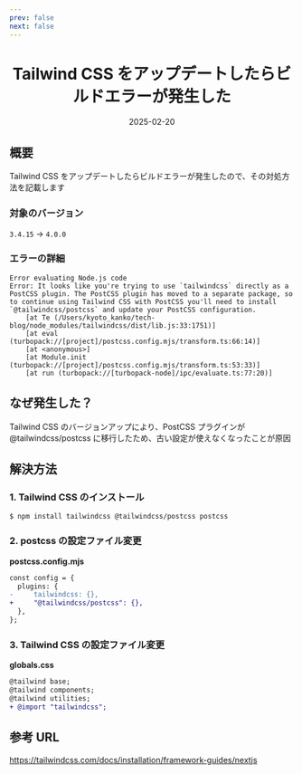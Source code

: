 ```yaml
---
prev: false
next: false
---
```


<h1 Style="text-align: center;">Tailwind CSS をアップデートしたらビルドエラーが発生した</h1>
<p Style="text-align: center;">2025-02-20</p>


## 概要

Tailwind CSS をアップデートしたらビルドエラーが発生したので、その対処方法を記載します

### 対象のバージョン

`3.4.15` -> `4.0.0`

### エラーの詳細

```text
Error evaluating Node.js code
Error: It looks like you're trying to use `tailwindcss` directly as a PostCSS plugin. The PostCSS plugin has moved to a separate package, so to continue using Tailwind CSS with PostCSS you'll need to install `@tailwindcss/postcss` and update your PostCSS configuration.
    [at Te (/Users/kyoto_kanko/tech-blog/node_modules/tailwindcss/dist/lib.js:33:1751)]
    [at eval (turbopack://[project]/postcss.config.mjs/transform.ts:66:14)]
    [at <anonymous>]
    [at Module.init (turbopack://[project]/postcss.config.mjs/transform.ts:53:33)]
    [at run (turbopack://[turbopack-node]/ipc/evaluate.ts:77:20)]
```

## なぜ発生した？

Tailwind CSS のバージョンアップにより、PostCSS プラグインが@tailwindcss/postcss に移行したため、古い設定が使えなくなったことが原因

## 解決方法

### 1. Tailwind CSS のインストール

```
$ npm install tailwindcss @tailwindcss/postcss postcss
```

### 2. postcss の設定ファイル変更

**postcss.config.mjs**

```diff
const config = {
  plugins: {
-     tailwindcss: {},
+     "@tailwindcss/postcss": {},
  },
};
```

### 3. Tailwind CSS の設定ファイル変更

**globals.css**

```diff
@tailwind base;
@tailwind components;
@tailwind utilities;
+ @import "tailwindcss";
```

## 参考 URL

https://tailwindcss.com/docs/installation/framework-guides/nextjs
